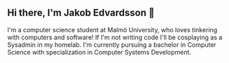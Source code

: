 ## Hi there, I'm Jakob Edvardsson 👋

I'm a computer science student at Malmö University, who loves tinkering with computers and software!
If I'm not writing code I'll be cosplaying as a Sysadmin in my homelab.
I'm currently pursuing a bachelor in Computer Science with specialization in Computer Systems Development.

<!--
**JakobEdvardsson/JakobEdvardsson** is a ✨ _special_ ✨ repository because its `README.md` (this file) appears on your GitHub profile.

Here are some ideas to get you started:

- 🔭 I’m currently working on ...
- 🌱 I’m currently learning ...
- 👯 I’m looking to collaborate on ...
- 🤔 I’m looking for help with ...
- 💬 Ask me about ...
- 📫 How to reach me: ...
- 😄 Pronouns: ...
- ⚡ Fun fact: ...
-->
